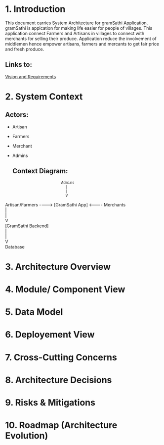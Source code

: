# 1. Introduction
This document carries System Architecture for gramSathi Application. gramSathi is applcation for making life easier for people of villages. This application connect Farmers and Artisans in villages to connect with merchants for selling their produce. Application reduce the involvement of middlemen hence empower artisans, farmers and mercants to get fair price and fresh produce.

## Links to:
[Vision and Requirements](https://github.com/Parveen539/gramSathiArchitecture/blob/main/vision-and-requirements.md)

# 2. System Context
## Actors:
- Artisan
- Farmers
- Merchant
- Admins

  ## Context Diagram:

                            Admins  
                              |  
                              |  
                              V  
Artisan/Farmers ---->  [GramSathi App] <---- Merchants  
                              |  
                              |  
                              V  
                      [GramSathi Backend]  
                              |  
                              |  
                              V  
                           Database  

# 3. Architecture Overview

# 4. Module/ Component View

# 5. Data Model

# 6. Deployement View

# 7. Cross-Cutting Concerns

# 8. Architecture Decisions

# 9. Risks & Mitigations

# 10. Roadmap (Architecture Evolution) 
